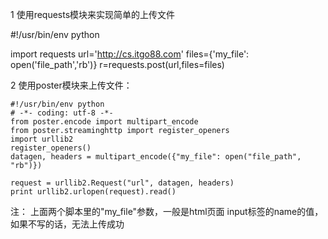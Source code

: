 1  使用requests模块来实现简单的上传文件

#!/usr/bin/env python

import requests
url='http://cs.itgo88.com'
files={'my_file': open('file_path','rb')}
r=requests.post(url,files=files)

2  使用poster模块来上传文件：
```
#!/usr/bin/env python
# -*- coding: utf-8 -*-
from poster.encode import multipart_encode
from poster.streaminghttp import register_openers
import urllib2
register_openers()
datagen, headers = multipart_encode({"my_file": open("file_path", "rb")})

request = urllib2.Request("url", datagen, headers)
print urllib2.urlopen(request).read()
```

注：
上面两个脚本里的"my_file"参数，一般是html页面 input标签的name的值，如果不写的话，无法上传成功

